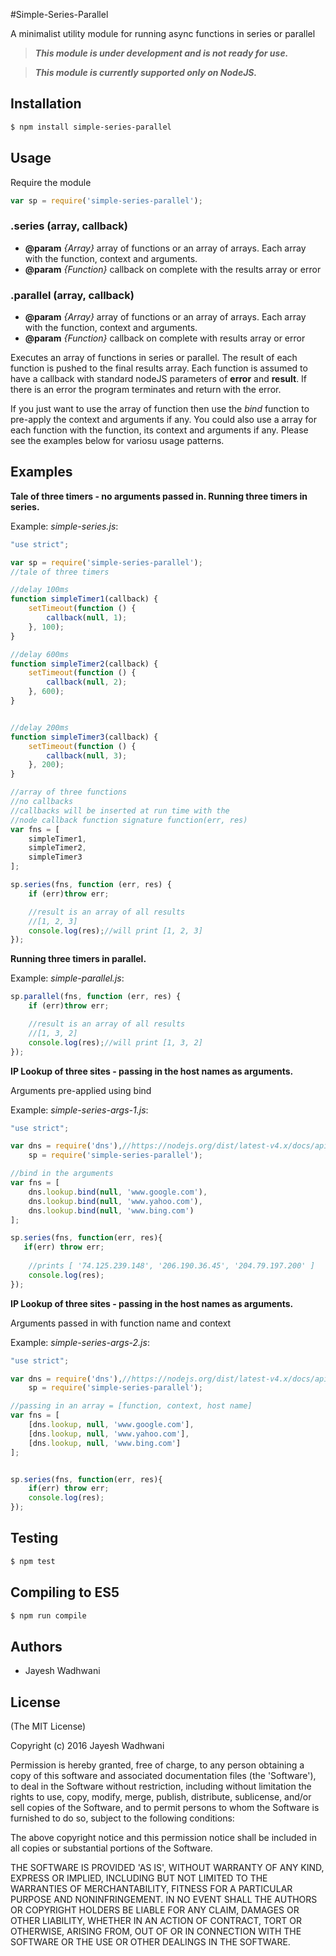 #Simple-Series-Parallel

A minimalist utility module for running async functions in series or parallel

> ***This module is under development and is not ready for use.***

> ***This module is currently supported only on NodeJS.***

## Installation

```bash
$ npm install simple-series-parallel
```

## Usage

Require the module

```js
var sp = require('simple-series-parallel');
```


### .series (array, callback)

* **@param** _{Array}_ array of functions or an array of arrays. Each array with the function, context and arguments. 
* **@param** _{Function}_ callback on complete with the results array or error

### .parallel (array, callback)

* **@param** _{Array}_ array of functions or an array of arrays. Each array with the function, context and arguments. 
* **@param** _{Function}_ callback on complete with results array or error

Executes an array of functions in series or parallel. The result of each function is pushed to the final results array. Each function is assumed to have a callback with standard nodeJS parameters of __error__ and __result__. 
If there is an error the program terminates and return with the error. 

If you just want to use the array of function then use the _bind_ function to pre-apply the context and arguments if any. You could also use a array for each function with the function, its context and arguments if any.
Please see the examples below for variosu usage patterns.

## Examples

__Tale of three timers - no arguments passed in. Running three timers in series.__

Example: _simple-series.js_:

```js
"use strict";

var sp = require('simple-series-parallel');
//tale of three timers

//delay 100ms
function simpleTimer1(callback) {
    setTimeout(function () {
        callback(null, 1);
    }, 100);
}

//delay 600ms
function simpleTimer2(callback) {
    setTimeout(function () {
        callback(null, 2);
    }, 600);
}


//delay 200ms
function simpleTimer3(callback) {
    setTimeout(function () {
        callback(null, 3);
    }, 200);
}

//array of three functions
//no callbacks
//callbacks will be inserted at run time with the
//node callback function signature function(err, res)
var fns = [
    simpleTimer1,
    simpleTimer2,
    simpleTimer3
];

sp.series(fns, function (err, res) {
    if (err)throw err;

    //result is an array of all results
    //[1, 2, 3]
    console.log(res);//will print [1, 2, 3]
});

```


__Running three timers in parallel.__
 
Example: _simple-parallel.js_: 
```js
sp.parallel(fns, function (err, res) {
    if (err)throw err;

    //result is an array of all results
    //[1, 3, 2]
    console.log(res);//will print [1, 3, 2]
});
```


__IP Lookup of three sites - passing in the host names as arguments.__

Arguments pre-applied using bind

Example: _simple-series-args-1.js_: 
```js
"use strict";

var dns = require('dns'),//https://nodejs.org/dist/latest-v4.x/docs/api/dns.html
    sp = require('simple-series-parallel');

//bind in the arguments
var fns = [
    dns.lookup.bind(null, 'www.google.com'),
    dns.lookup.bind(null, 'www.yahoo.com'),
    dns.lookup.bind(null, 'www.bing.com')
];

sp.series(fns, function(err, res){
   if(err) throw err;
    
    //prints [ '74.125.239.148', '206.190.36.45', '204.79.197.200' ]
    console.log(res);
});
```

__IP Lookup of three sites - passing in the host names as arguments.__

Arguments passed in with function name and context

Example: _simple-series-args-2.js_: 
```js
"use strict";

var dns = require('dns'),//https://nodejs.org/dist/latest-v4.x/docs/api/dns.html
    sp = require('simple-series-parallel');

//passing in an array = [function, context, host name]
var fns = [
    [dns.lookup, null, 'www.google.com'],
    [dns.lookup, null, 'www.yahoo.com'],
    [dns.lookup, null, 'www.bing.com']
];


sp.series(fns, function(err, res){
    if(err) throw err;
    console.log(res);
});
```


## Testing

```bash
$ npm test
```

## Compiling to ES5

```bash
$ npm run compile
```

## Authors

 - Jayesh Wadhwani

## License

(The MIT License)

Copyright (c) 2016 Jayesh Wadhwani

Permission is hereby granted, free of charge, to any person obtaining
a copy of this software and associated documentation files (the
'Software'), to deal in the Software without restriction, including
without limitation the rights to use, copy, modify, merge, publish,
distribute, sublicense, and/or sell copies of the Software, and to
permit persons to whom the Software is furnished to do so, subject to
the following conditions:

The above copyright notice and this permission notice shall be
included in all copies or substantial portions of the Software.

THE SOFTWARE IS PROVIDED 'AS IS', WITHOUT WARRANTY OF ANY KIND,
EXPRESS OR IMPLIED, INCLUDING BUT NOT LIMITED TO THE WARRANTIES OF
MERCHANTABILITY, FITNESS FOR A PARTICULAR PURPOSE AND NONINFRINGEMENT.
IN NO EVENT SHALL THE AUTHORS OR COPYRIGHT HOLDERS BE LIABLE FOR ANY
CLAIM, DAMAGES OR OTHER LIABILITY, WHETHER IN AN ACTION OF CONTRACT,
TORT OR OTHERWISE, ARISING FROM, OUT OF OR IN CONNECTION WITH THE
SOFTWARE OR THE USE OR OTHER DEALINGS IN THE SOFTWARE.